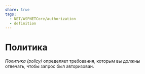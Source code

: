 ```yaml
---
share: true
tags:
  - NET/ASPNETCore/authorization
  - definition
---
```

# Политика
*Политика (policy)* определяет требования, которым вы должны отвечать, чтобы запрос был авторизован.